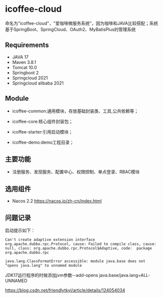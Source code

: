 # icoffee-cloud
命名为"icoffee-cloud"，"爱咖啡微服务系统"，因为咖啡和JAVA比较搭配；系统基于SpringBoot、SpringCloud、OAuth2、MyBatisPlus的管理系统

## Requirements
- JAVA 17
- Maven 3.8.1
- Tomcat 10.0
- Springboot 2
- Springcloud 2021
- Springcloud alibaba 2021

## Module
- icoffee-common:通用模块，存放基础封装类、工具,公共依赖等；

- icoffee-core:核心组件封装包；

- icoffee-starter:引用启动模块；

- icoffee-demo:demo工程目录；

## 主要功能
- 注册服务、发现服务、配置中心、权限控制、单点登录、RBAC模块

## 选用组件
- Nacos 2.2 https://nacos.io/zh-cn/index.html

## 问题记录
启动提示如下：
```
Can't create adaptive extension interface org.apache.dubbo.rpc.Protocol, cause: Failed to compile class, cause: null, class: org.apache.dubbo.rpc.Protocol$Adaptive, code:  package org.apache.dubbo.rpc
```
```
java.lang.ClassFormatError accessible: module java.base does not "opens java.lang" to unnamed module
```
JDK17运行程序的时候添加jvm参数--add-opens java.base/java.lang=ALL-UNNAMED

https://blog.csdn.net/friendlytkyj/article/details/124054034